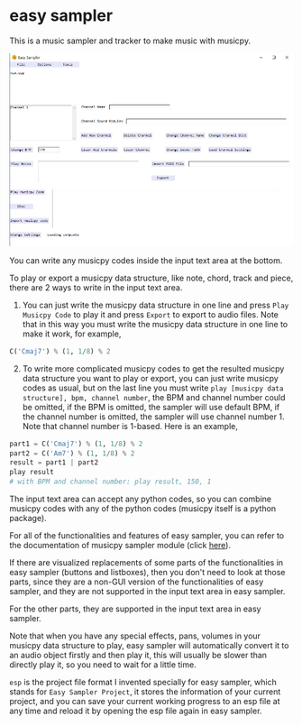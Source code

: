 # easy sampler

This is a music sampler and tracker to make music with musicpy.

![image](https://github.com/Rainbow-Dreamer/easy-sampler/blob/main/previews/1.jpg?raw=True)

You can write any musicpy codes inside the input text area at the bottom.

To play or export a musicpy data structure, like note, chord, track and piece, there are 2 ways to write in the input text area.

1. You can just write the musicpy data structure in one line and press `Play Musicpy Code` to play it and press `Export` to export to audio files. 
Note that in this way you must write the musicpy data structure in one line to make it work, for example,
```python
C('Cmaj7') % (1, 1/8) % 2
```

2. To write more complicated musicpy codes to get the resulted musicpy data structure you want to play or export, you can just write musicpy codes 
as usual, but on the last line you must write `play [musicpy data structure], bpm, channel number`, the BPM and channel number could be omitted, 
if the BPM is omitted, the sampler will use default BPM, if the channel number is omitted, the sampler will use channel number 1. 
Note that channel number is 1-based. Here is an example,
```python
part1 = C('Cmaj7') % (1, 1/8) % 2
part2 = C('Am7') % (1, 1/8) % 2
result = part1 | part2
play result
# with BPM and channel number: play result, 150, 1
```

The input text area can accept any python codes, so you can combine musicpy codes with any of the python codes (musicpy itself is a python package).

For all of the functionalities and features of easy sampler, you can refer to the documentation of musicpy sampler module (click [here](https://github.com/Rainbow-Dreamer/musicpy/wiki/musicpy-sampler-module)).

If there are visualized replacements of some parts of the functionalities in easy sampler (buttons and listboxes), 
then you don't need to look at those parts, since they are a non-GUI version of the functionalities of easy sampler, 
and they are not supported in the input text area in easy sampler.

For the other parts, they are supported in the input text area in easy sampler.

Note that when you have any special effects, pans, volumes in your musicpy data structure to play, easy sampler will automatically convert it to 
an audio object firstly and then play it, this will usually be slower than directly play it, so you need to wait for a little time. 

`esp` is the project file format I invented specially for easy sampler, which stands for `Easy Sampler Project`, it stores the information of your current 
project, and you can save your current working progress to an esp file at any time and reload it by opening the esp file again in easy sampler.
